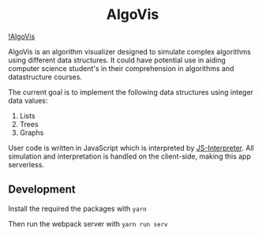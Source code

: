 <center>
<h1>AlgoVis</h1>
</center>

[!AlgoVis](/uploads/81c16e23b72bc327e64b10c52e1d6cff/Capture.PNG)

AlgoVis is an algorithm visualizer designed to simulate complex algorithms using different data structures. It could have potential use in aiding computer science student's in their comprehension in algorithms and datastructure courses.

The current goal is to implement the following data structures using integer data values:

1. Lists
2. Trees
3. Graphs

User code is written in JavaScript which is interpreted by [JS-Interpreter](https://github.com/NeilFraser/JS-Interpreter). All simulation and interpretation is handled on the client-side, making this app serverless.

## Development

Install the required the packages with `yarn`

Then run the webpack server with `yarn run serv`
